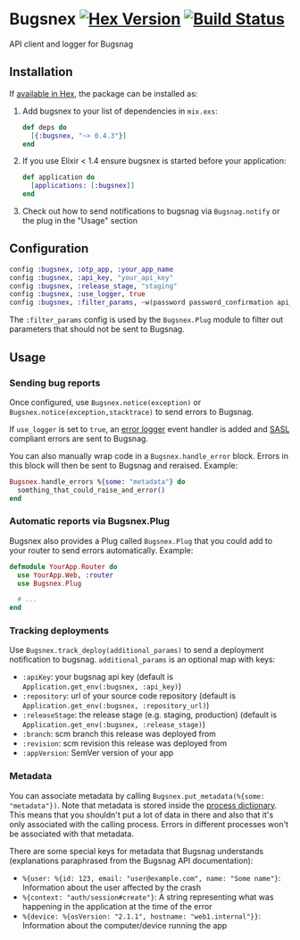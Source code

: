 # Bugsnex [![Hex Version](https://img.shields.io/hexpm/v/bugsnex.svg)](https://hex.pm/packages/bugsnex) [![Build Status](https://travis-ci.org/liefery/bugsnex.svg?branch=master)](https://travis-ci.org/liefery/bugsnex)

API client and logger for Bugsnag

## Installation

If [available in Hex](https://hex.pm/docs/publish), the package can be installed as:

  1. Add bugsnex to your list of dependencies in `mix.exs`:

     ```elixir
     def deps do
       [{:bugsnex, "~> 0.4.3"}]
     end
     ```

  2. If you use Elixir < 1.4 ensure bugsnex is started before your application:

     ```elixir
     def application do
       [applications: [:bugsnex]]
     end
     ```

  3. Check out how to send notifications to bugsnag via `Bugsnag.notify` or the
     plug in the "Usage" section

## Configuration

```elixir
config :bugsnex, :otp_app, :your_app_name
config :bugsnex, :api_key, "your_api_key"
config :bugsnex, :release_stage, "staging"
config :bugsnex, :use_logger, true
config :bugsnex, :filter_params, ~w(password password_confirmation api_key)
```

The `:filter_params` config is used by the `Bugsnex.Plug` module to filter out
parameters that should not be sent to Bugsnag.

## Usage

### Sending bug reports

Once configured, use `Bugsnex.notice(exception)` or `Bugsnex.notice(exception,stacktrace)` to send errors to Bugsnag.

If `use_logger` is set to `true`, an [error logger](http://erlang.org/doc/man/error_logger.html) event handler is added
and [SASL](http://erlang.org/doc/apps/sasl/error_logging.html) compliant errors are sent to Bugsnag.

You can also manually wrap code in a `Bugsnex.handle_error` block. Errors in this block will then be sent to Bugsnag and reraised. Example:

```elixir
Bugsnex.handle_errors %{some: "metadata"} do
  somthing_that_could_raise_and_error()
end
```

### Automatic reports via Bugsnex.Plug

Bugsnex also provides a Plug called `Bugsnex.Plug` that you could add to
your router to send errors automatically. Example:

```elixir
defmodule YourApp.Router do
  use YourApp.Web, :router
  use Bugsnex.Plug

  # ...
end
```

### Tracking deployments

Use `Bugsnex.track_deploy(additional_params)` to send a deployment notification to bugsnag.
`additional_params` is an optional map with keys:

  * `:apiKey`: your bugsnag api key (default is `Application.get_env(:bugsnex, :api_key)`)
  * `:repository`: url of your source code repository (default is `Application.get_env(:bugsnex, :repository_url)`)
  * `:releaseStage`: the release stage (e.g. staging, production) (default is `Application.get_env(:bugsnex, :release_stage)`)
  * `:branch`: scm branch this release was deployed from
  * `:revision`: scm revision this release was deployed from
  * `:appVersion`: SemVer version of your app


### Metadata

You can associate metadata by calling `Bugsnex.put_metadata(%{some: "metadata"})`.
Note that metadata is stored inside the [process dictionary](http://www.erlang.org/course/advanced#dict).
This means that you shouldn't put a lot of data in there and also that it's only associated with the
calling process. Errors in different processes won't be associated with that metadata.

There are some special keys for metadata that Bugsnag understands (explanations paraphrased from the Bugsnag API documentation):

  * `%{user: %{id: 123, email: "user@example.com", name: "Some name"}`: Information about the user affected by the crash
  * `%{context: "auth/session#create"}`: A string representing what was happening in the application at the time of the error
  * `%{device: %{osVersion: "2.1.1", hostname: "web1.internal"}}`: Information about the computer/device running the app
